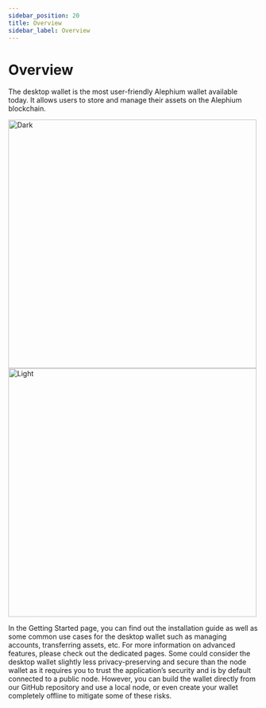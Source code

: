 ```yaml
---
sidebar_position: 20
title: Overview
sidebar_label: Overview
---
```


# Overview

The desktop wallet is the most user-friendly Alephium wallet available today. It allows users to store and manage their assets on the Alephium blockchain.

<img width="500" alt="Dark" src="https://user-images.githubusercontent.com/52083111/197744411-8cb1a210-0baf-41c6-8dc3-a8e649480207.png"> <img width="500" alt="Light" src="https://user-images.githubusercontent.com/52083111/197744430-d8f0f86b-1563-4ebc-be15-7e0aeb5898af.png">

In the Getting Started page, you can find out the installation guide as well as some common use cases for the desktop wallet such as managing accounts, transferring assets, etc. For more information on advanced features, please check out the dedicated pages.
Some could consider the desktop wallet slightly less privacy-preserving and secure than the node wallet as it requires you to trust the application’s security and is by default connected to a public node. However, you can build the wallet directly from our GitHub repository and use a local node, or even create your wallet completely offline to mitigate some of these risks.
